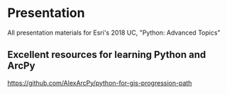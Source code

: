 # Presentation
All presentation materials for Esri's 2018 UC, "Python: Advanced Topics"

## Excellent resources for learning Python and ArcPy
https://github.com/AlexArcPy/python-for-gis-progression-path
